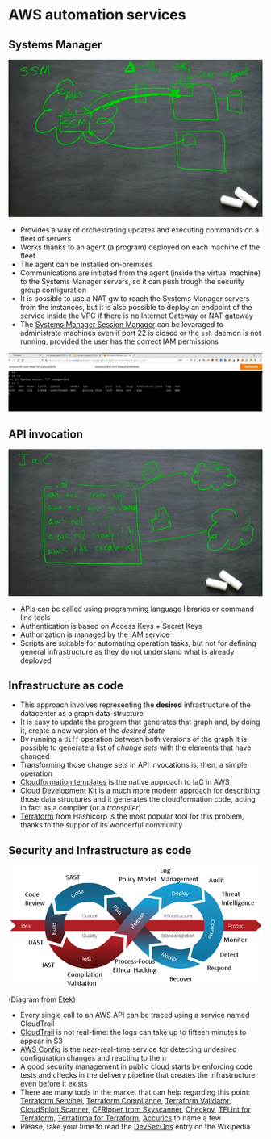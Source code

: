  # AWS automation services

 ## Systems Manager

![SSM diagram](ssm.png)

 * Provides a way of orchestrating updates and executing commands on a fleet of servers
 * Works thanks to an agent (a program) deployed on each machine of the fleet
 * The agent can be installed on-premises
 * Communications are initiated from the agent (inside the virtual machine) to the Systems Manager servers, so it can push trough the security group configuration
 * It is possible to use a NAT gw to reach the Systems Manager servers from the instances, but it is also possible to deploy an endpoint of the service inside the VPC if there is no Internet Gateway or NAT gateway
* The [Systems Manager Session Manager](https://docs.aws.amazon.com/systems-manager/latest/userguide/session-manager.html) can be levaraged to administrate machines even if port 22 is closed or the `ssh` daemon is not running, provided the user has the correct IAM permissions

![Session Manager](ssm-session-manager.png)

## API invocation

![Script example](scripts.png)

* APIs can be called using programming language libraries or command line tools
* Authentication is based on Access Keys + Secret Keys
* Authorization is managed by the IAM service
* Scripts are suitable for automating operation tasks, but not for defining general infrastructure as they do not understand what is already deployed

## Infrastructure as code

* This approach involves representing the **desired** infrastructure of the datacenter as a graph data-structure
* It is easy to update the program that generates that graph and, by doing it, create a new version of the *desired state*
* By running a `diff` operation between both versions of the graph it is possible to generate a list of *change sets* with the elements that have changed
* Transforming those change sets in API invocations is, then, a simple operation
* [Cloudformation templates](https://docs.aws.amazon.com/AWSCloudFormation/latest/UserGuide/template-anatomy.html) is the native approach to IaC in AWS
* [Cloud Development Kit](https://docs.aws.amazon.com/cdk/latest/guide/home.html) is a much more modern approach for describing those data structures and it generates the cloudformation code, acting in fact as a compiler (or a *transpiler*)
* [Terraform](https://www.terraform.io/) from Hashicorp is the most popular tool for this problem, thanks to the suppor of its wonderful community

## Security and Infrastructure as code

![DevSecOps stages](devsecops.png)

(Diagram from [Etek](https://etek.com/devsecops/))

* Every single call to an AWS API can be traced using a service named CloudTrail
* [CloudTrail](https://aws.amazon.com/cloudtrail/?nc1=h_ls) is not real-time: the logs can take up to fifteen minutes to appear in S3
* [AWS Config](https://aws.amazon.com/config/?nc1=h_ls) is the near-real-time service for detecting undesired configuration changes and reacting to them
* A good security management in public cloud starts by enforcing code tests and checks in the delivery pipeline that creates the infrastructure even before it exists
* There are many tools in the market that can help regarding this point: [Terraform Sentinel](https://www.terraform.io/docs/cloud/sentinel/index.html), [Terraform Compliance](https://github.com/eerkunt/terraform-compliance), [Terraform Validator](https://github.com/GoogleCloudPlatform/terraform-validator), [CloudSploit Scanner](https://cloudsploit.com/cloudformation), [CFRipper from Skyscanner](https://medium.com/@SkyscannerEng/cfripper-a-static-code-analysis-tool-for-cloudformation-scripts-6ffb6b363446), [Checkov](https://www.checkov.io), [TFLint for Terraform](https://github.com/terraform-linters/tflint), [Terrafirma for Terraform](https://github.com/wayfair/terrafirma), [Accurics](https://www.accurics.com/products/accurics/#platform-capabilities/) to name a few
* Please, take your time to read the [DevSecOps](https://en.wikipedia.org/wiki/DevOps) entry on the Wikipedia